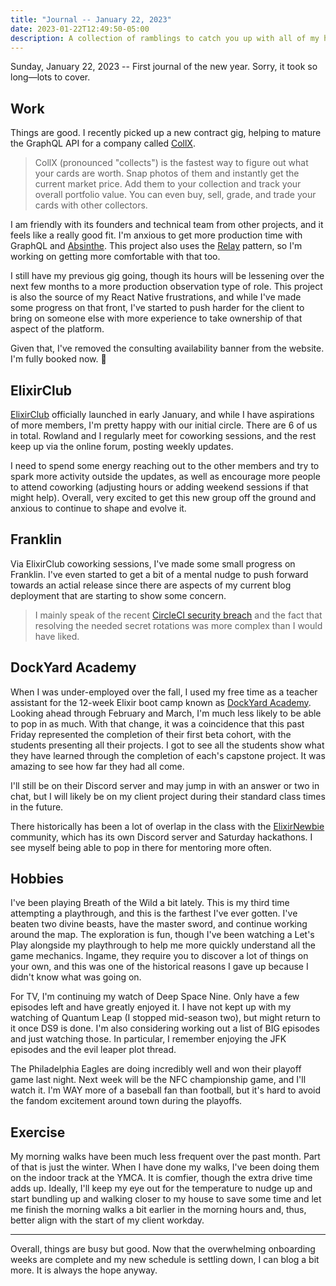 ```yaml
---
title: "Journal -- January 22, 2023"
date: 2023-01-22T12:49:50-05:00
description: A collection of ramblings to catch you up with all of my happenings.
---
```


Sunday, January 22, 2023 -- First journal of the new year. Sorry, it took so long—lots to cover.

## Work

Things are good. I recently picked up a new contract gig, helping to mature the GraphQL API for a company called [CollX]. 

[CollX]: https://www.collx.app/

> CollX (pronounced "collects") is the fastest way to figure out what your cards are worth. Snap photos of them and instantly get the current market price. Add them to your collection and track your overall portfolio value. You can even buy, sell, grade, and trade your cards with other collectors.

I am friendly with its founders and technical team from other projects, and it feels like a really good fit. I'm anxious to get more production time with GraphQL and [Absinthe]. This project also uses the [Relay] pattern, so I'm working on getting more comfortable with that too.

[Absinthe]: https://github.com/absinthe-graphql/absinthe
[Relay]: https://relay.dev/docs/

I still have my previous gig going, though its hours will be lessening over the next few months to a more production observation type of role. This project is also the source of my React Native frustrations, and while I've made some progress on that front, I've started to push harder for the client to bring on someone else with more experience to take ownership of that aspect of the platform.

Given that, I've removed the consulting availability banner from the website. I'm fully booked now. 🎉

## ElixirClub

[ElixirClub] officially launched in early January, and while I have aspirations of more members, I'm pretty happy with our initial circle. There are 6 of us in total. Rowland and I regularly meet for coworking sessions, and the rest keep up via the online forum, posting weekly updates.

[ElixirClub]: https://www.elixirclub.org

I need to spend some energy reaching out to the other members and try to spark more activity outside the updates, as well as encourage more people to attend coworking (adjusting hours or adding weekend sessions if that might help). Overall, very excited to get this new group off the ground and anxious to continue to shape and evolve it.

## Franklin

Via ElixirClub coworking sessions, I've made some small progress on Franklin. I've even started to get a bit of a mental nudge to push forward towards an actial release since there are aspects of my current blog deployment that are starting to show some concern. 

> I mainly speak of the recent [CircleCI security breach](https://circleci.com/blog/jan-4-2023-incident-report/) and the fact that resolving the needed secret rotations was more complex than I would have liked.

## DockYard Academy

When I was under-employed over the fall, I used my free time as a teacher assistant for the 12-week Elixir boot camp known as [DockYard Academy](https://academy.dockyard.com/). Looking ahead through February and March, I'm much less likely to be able to pop in as much. With that change, it was a coincidence that this past Friday represented the completion of their first beta cohort, with the students presenting all their projects. I got to see all the students show what they have learned through the completion of each's capstone project. It was amazing to see how far they had all come. 

I'll still be on their Discord server and may jump in with an answer or two in chat, but I will likely be on my client project during their standard class times in the future.

There historically has been a lot of overlap in the class with the [ElixirNewbie] community, which has its own Discord server and Saturday hackathons. I see myself being able to pop in there for mentoring more often.

[ElixirNewbie]: https://www.elixirnewbie.com/

## Hobbies

I've been playing Breath of the Wild a bit lately. This is my third time attempting a playthrough, and this is the farthest I've ever gotten. I've beaten two divine beasts, have the master sword, and continue working around the map. The exploration is fun, though I've been watching a Let's Play alongside my playthrough to help me more quickly understand all the game mechanics. Ingame, they require you to discover a lot of things on your own, and this was one of the historical reasons I gave up because I didn't know what was going on.

For TV, I'm continuing my watch of Deep Space Nine. Only have a few episodes left and have greatly enjoyed it. I have not kept up with my watching of Quantum Leap (I stopped mid-season two), but might return to it once DS9 is done. I'm also considering working out a list of BIG episodes and just watching those. In particular, I remember enjoying the JFK episodes and the evil leaper plot thread.

The Philadelphia Eagles are doing incredibly well and won their playoff game last night. Next week will be the NFC championship game, and I'll watch it. I'm WAY more of a baseball fan than football, but it's hard to avoid the fandom excitement around town during the playoffs.

## Exercise

My morning walks have been much less frequent over the past month. Part of that is just the winter. When I have done my walks, I've been doing them on the indoor track at the YMCA. It is comfier, though the extra drive time adds up. Ideally, I'll keep my eye out for the temperature to nudge up and start bundling up and walking closer to my house to save some time and let me finish the morning walks a bit earlier in the morning hours and, thus, better align with the start of my client workday.

***

Overall, things are busy but good. Now that the overwhelming onboarding weeks are complete and my new schedule is settling down, I can blog a bit more. It is always the hope anyway.
